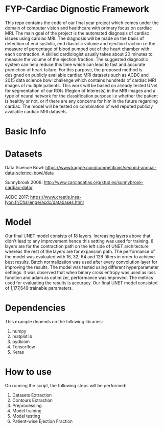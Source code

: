# FYP-Cardiac Dignostic Framework
This repo contains the code of our final year project  which comes under the domain of computer vision and healthcare
with primary focus on cardiac MRI. The main goal of the project is the automated diagnosis of
cardiac issues using cardiac MRI. The diagnosis will be made on the basis of detection of end
systolic, end diastolic volume and ejection fraction i.e the measure of percentage of blood
pumped out of the heart chamber with each contraction. A skilled cardiologist usually takes
about 20 minutes to measure the volume of the ejection fraction. The suggested diagnostic
system can help reduce this time which can lead to fast and accurate prediction of heart failure.
For this purpose, the proposed method is designed on publicly available cardiac MRI datasets
such as ACDC and 2015 data science bowl challenge which contains hundreds of cardiac MRI
images of multiple patients. This work will be based on already tested UNet for segmentation of
our ROIs (Region of Interests) in the MRI images and a type of neural network for the
classification purpose i.e whether the patient is healthy or not, or if there are any concerns for
him in the future regarding cardiac. The model will be tested on combination of well reputed
publicly available cardiac MRI datasets.

# Basic Info
# Datasets

Data Science Bowl: https://www.kaggle.com/competitions/second-annual-data-science-bowl/data

Sunnybrook 2009: http://www.cardiacatlas.org/studies/sunnybrook-cardiac-data/

ACDC 2017: https://www.creatis.insa-lyon.fr/Challenge/acdc/databases.html

# Model
Our final UNET model consists of 18 layers. Increasing layers above that didn’t lead
to any improvement hence this setting was used for training. 8 layers are for the
contraction path on the left side of UNET architecture whereas the rest of the layers
are for expansion path. The performance of the model was evaluated with 16, 32, 64
and 128 filters in order to achieve best results. Batch normalization was used after
every convolution layer for improving the results. The model was tested using
different hyperparameter settings. It was observed that when binary cross entropy was
used as loss function and adam as optimizer, performance was improved. The metrics
used for evaluating the results is accuracy. Our final UNET model consisted of
1,177,649 trainable parameters.

# Dependencies
This example depends on the following libraries:

1. numpy
2. matplotlib
3. pydicom
4. Tensorflow
5. Keras

# How to use
On running the script, the following steps will be performed:

1. Datasets Extraction
2. Contours Extraction
3. Preprocessing
4. Model training
5. Model testing
6. Patient-wise Ejection Fraction 
